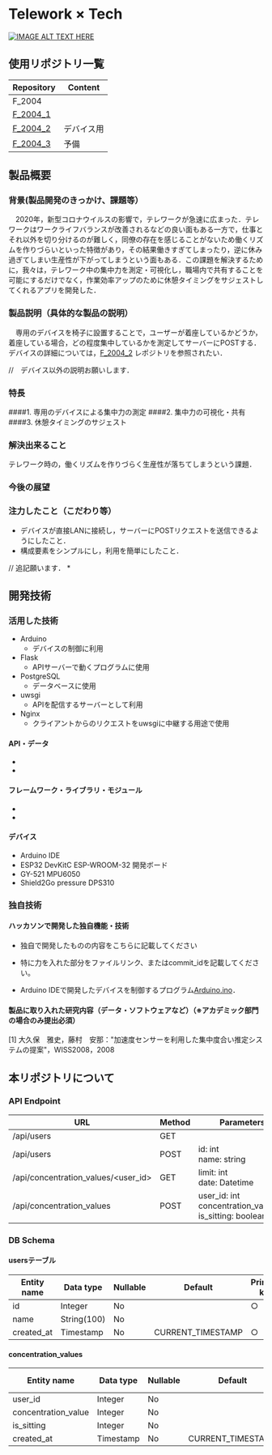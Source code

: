#  Telework × Tech
[![IMAGE ALT TEXT HERE](https://jphacks.com/wp-content/uploads/2020/09/JPHACKS2020_ogp.jpg)](https://youtu.be/IdvRumHTEvc)

## 使用リポジトリ一覧

| Repository | Content |
| --- | --- |
| F_2004 |  |
| [F_2004_1](https://github.com/jphacks/F_2004_1) |  |
| [F_2004_2](https://github.com/jphacks/F_2004_2) | デバイス用 |
| [F_2004_3](https://github.com/jphacks/F_2004_3) | 予備 | 

## 製品概要
### 背景(製品開発のきっかけ、課題等）
　2020年，新型コロナウイルスの影響で，テレワークが急速に広まった．テレワークはワークライフバランスが改善されるなどの良い面もある一方で，仕事とそれ以外を切り分けるのが難しく，同僚の存在を感じることがないため働くリズムを作りづらいといった特徴があり，その結果働きすぎてしまったり，逆に休み過ぎてしまい生産性が下がってしまうという面もある．この課題を解決するために，我々は，テレワーク中の集中力を測定・可視化し，職場内で共有することを可能にするだけでなく，作業効率アップのために休憩タイミングをサジェストしてくれるアプリを開発した．
 
### 製品説明（具体的な製品の説明）
　専用のデバイスを椅子に設置することで，ユーザーが着座しているかどうか，着座している場合，どの程度集中しているかを測定してサーバーにPOSTする．デバイスの詳細については，[F_2004_2](https://github.com/jphacks/F_2004_2) レポジトリを参照されたい．
 
 //　デバイス以外の説明お願いします．

### 特長
####1. 専用のデバイスによる集中力の測定
####2. 集中力の可視化・共有
####3. 休憩タイミングのサジェスト

### 解決出来ること
テレワーク時の，働くリズムを作りづらく生産性が落ちてしまうという課題．

### 今後の展望
### 注力したこと（こだわり等）
* デバイスが直接LANに接続し，サーバーにPOSTリクエストを送信できるようにしたこと．
* 構成要素をシンプルにし，利用を簡単にしたこと．

// 追記願います．
* 

## 開発技術
### 活用した技術
- Arduino
    - デバイスの制御に利用
- Flask
    - APIサーバーで動くプログラムに使用
- PostgreSQL
    - データベースに使用
- uwsgi
    - APIを配信するサーバーとして利用
- Nginx
    - クライアントからのリクエストをuwsgiに中継する用途で使用
 
#### API・データ
* 
* 

#### フレームワーク・ライブラリ・モジュール
* 
* 

#### デバイス
* Arduino IDE
* ESP32 DevKitC ESP-WROOM-32 開発ボード
* GY-521 MPU6050
* Shield2Go pressure DPS310

### 独自技術
#### ハッカソンで開発した独自機能・技術
* 独自で開発したものの内容をこちらに記載してください
* 特に力を入れた部分をファイルリンク、またはcommit_idを記載してください。

* Arduino IDEで開発したデバイスを制御するプログラム[Arduino.ino](https://github.com/jphacks/F_2004_2/tree/main/Device)．

#### 製品に取り入れた研究内容（データ・ソフトウェアなど）（※アカデミック部門の場合のみ提出必須）
[1] 大久保　雅史，藤村　安那："加速度センサーを利用した集中度合い推定システムの提案"，WISS2008，2008

## 本リポジトリについて

### API Endpoint
| URL | Method | Parameters | description |
| --- | --- | --- | --- |
| /api/users | GET | | User list |
| /api/users | POST | id: int<br/>name: string | Add user |
| /api/concentration_values/<user_id>| GET | limit: int<br/>date: Datetime | Concentration_value list for specific user |
| /api/concentration_values| POST | user_id: int<br/>concentration_value:int<br/>is_sitting: boolean | Add concentration_value for specific user |


### DB Schema
#### usersテーブル
| Entity name | Data type | Nullable | Default| Primary key | Foreign key | Extra |
| --- | --- | --- | --- | --- | --- | --- |
| id | Integer | No | | ○ | | |
| name | String(100) | No | | | | |
| created_at | Timestamp | No | CURRENT_TIMESTAMP | ○ |


#### concentration_values
| Entity name | Data type | Nullable | Default| Primary key | Foreign key | Extra |
| --- | --- | --- | --- | --- | --- | --- |
| user_id | Integer | No | | ○ | users.id | |
| concentration_value | Integer | No | | | |
| is_sitting | Integer | No | | | |
| created_at | Timestamp | No | CURRENT_TIMESTAMP | ○ |
